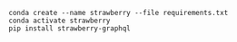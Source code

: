     conda create --name strawberry --file requirements.txt
    conda activate strawberry
    pip install strawberry-graphql
